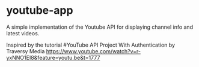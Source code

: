 # youtube-app

A simple implementation of the Youtube API for displaying channel info and latest videos.

Inspired by the tutorial #YouTube API Project With Authentication by Traversy Media 
https://www.youtube.com/watch?v=r-yxNNO1EI8&feature=youtu.be&t=1777
